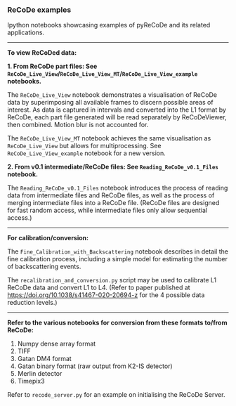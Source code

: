 ### ReCoDe examples
Ipython notebooks showcasing examples of pyReCoDe and its related applications.

---

__To view ReCoDed data:__

__1. From ReCoDe part files: See `ReCoDe_Live_View`/`ReCoDe_Live_View_MT`/`ReCoDe_Live_View_example` notebooks.__

The `ReCoDe_Live_View` notebook demonstrates a visualisation of ReCoDe data by superimposing all available frames to discern possible areas of interest. As data is captured in intervals and converted into the L1 format by ReCoDe, each part file generated will be read separately by ReCoDeViewer, then combined. Motion blur is not accounted for.

The `ReCoDe_Live_View_MT` notebook achieves the same visualisation as `ReCoDe_Live_View` but allows for multiprocessing. See `ReCoDe_Live_View_example` notebook for a new version.

__2. From v0.1 intermediate/ReCoDe files: See `Reading_ReCoDe_v0.1_Files` notebook.__

The `Reading_ReCoDe_v0.1_Files` notebook introduces the process of reading data from intermediate files and ReCoDe files, as well as the process of merging intermediate files into a ReCoDe file. (ReCoDe files are designed for fast random access, while intermediate files only allow sequential access.)

---

__For calibration/conversion:__

The `Fine_Calibration_with_Backscattering` notebook describes in detail the fine calibration process, including a simple model for estimating the number of backscattering events. 

The `recalibration_and_conversion.py` script may be used to calibrate L1 ReCoDe data and convert L1 to L4. (Refer to paper published at https://doi.org/10.1038/s41467-020-20694-z for the 4 possible data reduction levels.)

---

__Refer to the various notebooks for conversion from these formats to/from ReCoDe:__

1. Numpy dense array format
2. TIFF
3. Gatan DM4 format
4. Gatan binary format (raw output from K2-IS detector)
5. Merlin detector
6. Timepix3

Refer to `recode_server.py` for an example on initialising the ReCoDe Server.